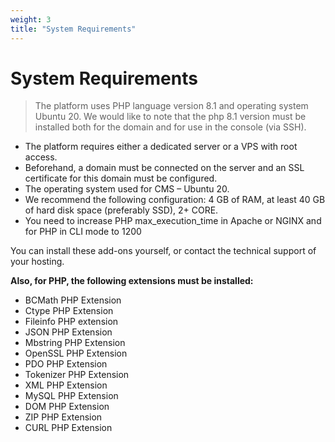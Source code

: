 ```yaml
---
weight: 3
title: "System Requirements"
---
```



# System Requirements

> The platform uses PHP language version 8.1 and operating system Ubuntu 20. We would like to note that the php 8.1 version must be installed both for the domain and  for use in the console (via SSH).


- The platform requires either a dedicated server or a VPS with root access.
- Beforehand, a domain must be connected on the server and an SSL certificate for this domain must be configured.
- The operating system used for CMS – Ubuntu 20.
- We recommend the following configuration: 4 GB of RAM, at least 40 GB of hard disk space (preferably SSD), 2+ CORE.
- You need to increase PHP max_execution_time in Apache or NGINX and for PHP in CLI mode to 1200


You can install these add-ons yourself, or contact the technical support of your hosting.

**Also, for PHP, the following extensions must be installed:**
- BCMath PHP Extension
- Ctype PHP Extension
- Fileinfo PHP extension
- JSON PHP Extension
- Mbstring PHP Extension
- OpenSSL PHP Extension
- PDO PHP Extension
- Tokenizer PHP Extension
- XML PHP Extension
- MySQL PHP Extension
- DOM PHP Extension
- ZIP PHP Extension
- CURL PHP Extension
